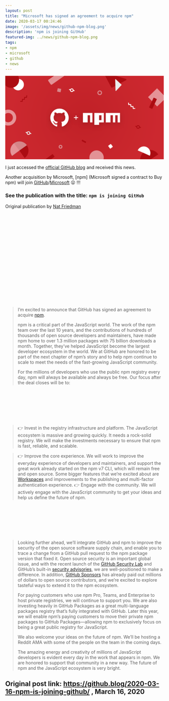 ```yaml
---
layout: post
title: "Microsoft has signed an agreement to acquire npm"
date: 2020-03-17 00:24:46
image: '/assets/img/news/github-npm-blog.png'
description: 'npm is joining GitHub'
featured-img: ../news/github-npm-blog.png
tags:
- npm
- microsoft
- github
- news
---
```


![Microsoft has signed an agreement to acquire npm](/assets/img/news/github-npm-blog.png)

I just accessed the [official GitHub blog](https://github.blog/) and received this news.

Another acquisition by Microsoft, [npm] (Microsoft signed a contract to Buy npm) will join [GitHub](https://github.com)/[Microsoft](https://microsoft.com/ ) 😮️ !!!
### See the publication with the title: `npm is joining GitHub`
Original publication by [Nat Friedman](https://github.blog/author/nat/)

<!-- QUADRADO -->
<script async src="//pagead2.googlesyndication.com/pagead/js/adsbygoogle.js"></script>
<ins class="adsbygoogle"
style="display:inline-block;width:336px;height:280px"
data-ad-client="ca-pub-2838251107855362"
data-ad-slot="5351066970"></ins>
<script>
(adsbygoogle = window.adsbygoogle || []).push({});
</script>

> I’m excited to announce that GitHub has signed an agreement to acquire [npm](https://blog.npmjs.org/post/612764866888007680/next-phase-montage).
> 
> npm is a critical part of the JavaScript world. The work of the npm team over the last 10 years, and the contributions of hundreds of thousands of open source developers and maintainers, have made npm home to over 1.3 million packages with 75 billion downloads a month. Together, they’ve helped JavaScript become the largest developer ecosystem in the world. We at GitHub are honored to be part of the next chapter of npm’s story and to help npm continue to scale to meet the needs of the fast-growing JavaScript community. 
> 
> For the millions of developers who use the public npm registry every day, npm will always be available and always be free. Our focus after the deal closes will be to:

<!-- LISTA MIN -->
<script async src="//pagead2.googlesyndication.com/pagead/js/adsbygoogle.js"></script>
<ins class="adsbygoogle"
style="display:inline-block;width:730px;height:95px"
data-ad-client="ca-pub-2838251107855362"
data-ad-slot="5351066970"></ins>
<script>
(adsbygoogle = window.adsbygoogle || []).push({});
</script>

> 👉️ Invest in the registry infrastructure and platform. The JavaScript ecosystem is massive and growing quickly. It needs a rock-solid registry. We will make the investments necessary to ensure that npm is fast, reliable, and scalable.

> 👉️ Improve the core experience. We will work to improve the everyday experience of developers and maintainers, and support the great work already started on the npm v7 CLI, which will remain free and open source. Some bigger features that we’re excited about are [Workspaces](https://github.com/npm/rfcs/blob/de8d71c0453f5cf443d3ef2f47e313f12dd6aaf9/accepted/0000-workspaces.md) and improvements to the publishing and multi-factor authentication experience. 
> 👉️ Engage with the community. We will actively engage with the JavaScript community to get your ideas and help us define the future of npm.

<!-- LISTA MIN -->
<script async src="//pagead2.googlesyndication.com/pagead/js/adsbygoogle.js"></script>
<ins class="adsbygoogle"
style="display:inline-block;width:730px;height:95px"
data-ad-client="ca-pub-2838251107855362"
data-ad-slot="5351066970"></ins>
<script>
(adsbygoogle = window.adsbygoogle || []).push({});
</script>

> Looking further ahead, we’ll integrate GitHub and npm to improve the security of the open source software supply chain, and enable you to trace a change from a GitHub pull request to the npm package version that fixed it. Open source security is an important global issue, and with the recent launch of the [GitHub Security Lab](https://securitylab.github.com/) and GitHub’s built-in [security advisories](https://help.github.com/en/github/managing-security-vulnerabilities/creating-a-security-advisory), we are well-positioned to make a difference. In addition, [GitHub Sponsors](https://github.com/sponsors) has already paid out millions of dollars to open source contributors, and we’re excited to explore tasteful ways to extend it to the npm ecosystem.
> 
> For paying customers who use npm Pro, Teams, and Enterprise to host private registries, we will continue to support you. We are also investing heavily in GitHub Packages as a great multi-language packages registry that’s fully integrated with GitHub. Later this year, we will enable npm’s paying customers to move their private npm packages to GitHub Packages—allowing npm to exclusively focus on being a great public registry for JavaScript.
> 
> We also welcome your ideas on the future of npm. We’ll be hosting a Reddit AMA with some of the people on the team in the coming days.
> 
> The amazing energy and creativity of millions of JavaScript developers is evident every day in the work that appears in npm. We are honored to support that community in a new way. The future of npm and the JavaScript ecosystem is very bright.


<!-- RETANGULO LARGO 2 -->
<script async src="//pagead2.googlesyndication.com/pagead/js/adsbygoogle.js"></script>
<ins class="adsbygoogle"
style="display:block; text-align:center;"
data-ad-layout="in-article"
data-ad-format="fluid"
data-ad-client="ca-pub-2838251107855362"
data-ad-slot="8549252987"></ins>
<script>
(adsbygoogle = window.adsbygoogle || []).push({});
</script>

## Original post link: <https://github.blog/2020-03-16-npm-is-joining-github/> , March 16, 2020
